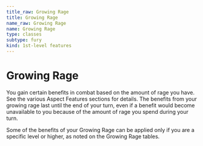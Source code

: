 ```yaml
---
title_raw: Growing Rage
title: Growing Rage
name_raw: Growing Rage
name: Growing Rage
type: classes
subtype: fury
kind: 1st-level features
---
```


# Growing Rage

You gain certain benefits in combat based on the amount of rage you have. See the various Aspect Features sections for details. The benefits from your growing rage last until the end of your turn, even if a benefit would become unavailable to you because of the amount of rage you spend during your turn.

Some of the benefits of your Growing Rage can be applied only if you are a specific level or higher, as noted on the Growing Rage tables.
